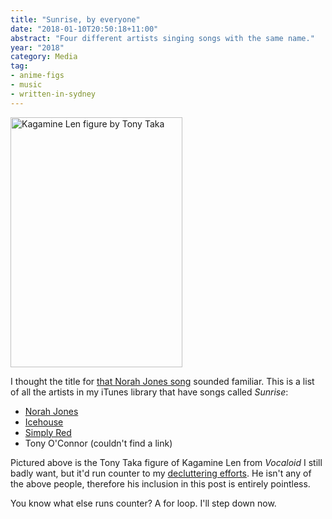 ```yaml
---
title: "Sunrise, by everyone"
date: "2018-01-10T20:50:18+11:00"
abstract: "Four different artists singing songs with the same name."
year: "2018"
category: Media
tag:
- anime-figs
- music
- written-in-sydney
---
```

<p><img src="https://rubenerd.com/files/2018/kagamine-len-tony-taka@1x.jpg" srcset="https://rubenerd.com/files/2018/kagamine-len-tony-taka@1x.jpg 1x, https://rubenerd.com/files/2018/kagamine-len-tony-taka@2x.jpg 2x" alt="Kagamine Len figure by Tony Taka" style="width:275px; height:400px;" /></p>

I thought the title for [that Norah Jones song] sounded familiar. This is a list of all the artists in my iTunes library that have songs called *Sunrise*:

* [Norah Jones](https://rubenerd.com/norah-jones-sunrise/)
* [Icehouse](https://www.youtube.com/watch?v=kqumAEiNh0w)
* [Simply Red](https://www.youtube.com/watch?v=PE3g2zeBVQQ)
* Tony O'Connor (couldn't find a link)

Pictured above is the Tony Taka figure of Kagamine Len from *Vocaloid* I still badly want, but it'd run counter to my [decluttering efforts]. He isn't any of the above people, therefore his inclusion in this post is entirely pointless.

You know what else runs counter? A for loop. I'll step down now.

[that Norah Jones song]: https://rubenerd.com/norah-jones-sunrise/
[decluttering efforts]: https://rubenerd.com/the-unrecyclable-unsellable-stuff/

